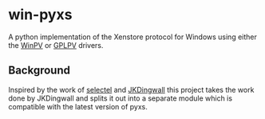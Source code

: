 # win-pyxs

A python implementation of the Xenstore protocol for Windows using either the [WinPV](https://www.xenproject.org/developers/teams/windows-pv-drivers.html) or [GPLPV](https://wiki.xen.org/wiki/Xen_Windows_GplPv) drivers.

## Background

Inspired by the work of [selectel](https://github.com/selectel/pyxs) and [JKDingwall](https://github.com/JKDingwall/pyxs/tree/windows) this project takes the work done by JKDingwall and splits it out into a separate module which is compatible with the latest version of pyxs.
